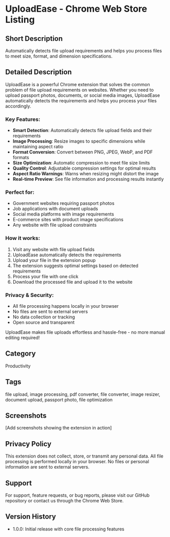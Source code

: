 # UploadEase - Chrome Web Store Listing

## Short Description
Automatically detects file upload requirements and helps you process files to meet size, format, and dimension specifications.

## Detailed Description
UploadEase is a powerful Chrome extension that solves the common problem of file upload requirements on websites. Whether you need to upload passport photos, documents, or social media images, UploadEase automatically detects the requirements and helps you process your files accordingly.

### Key Features:
- **Smart Detection**: Automatically detects file upload fields and their requirements
- **Image Processing**: Resize images to specific dimensions while maintaining aspect ratio
- **Format Conversion**: Convert between PNG, JPEG, WebP, and PDF formats
- **Size Optimization**: Automatic compression to meet file size limits
- **Quality Control**: Adjustable compression settings for optimal results
- **Aspect Ratio Warnings**: Warns when resizing might distort the image
- **Real-time Preview**: See file information and processing results instantly

### Perfect for:
- Government websites requiring passport photos
- Job applications with document uploads
- Social media platforms with image requirements
- E-commerce sites with product image specifications
- Any website with file upload constraints

### How it works:
1. Visit any website with file upload fields
2. UploadEase automatically detects the requirements
3. Upload your file in the extension popup
4. The extension suggests optimal settings based on detected requirements
5. Process your file with one click
6. Download the processed file and upload it to the website

### Privacy & Security:
- All file processing happens locally in your browser
- No files are sent to external servers
- No data collection or tracking
- Open source and transparent

UploadEase makes file uploads effortless and hassle-free - no more manual editing required!

## Category
Productivity

## Tags
file upload, image processing, pdf converter, file converter, image resizer, document upload, passport photo, file optimization

## Screenshots
[Add screenshots showing the extension in action]

## Privacy Policy
This extension does not collect, store, or transmit any personal data. All file processing is performed locally in your browser. No files or personal information are sent to external servers.

## Support
For support, feature requests, or bug reports, please visit our GitHub repository or contact us through the Chrome Web Store.

## Version History
- 1.0.0: Initial release with core file processing features
